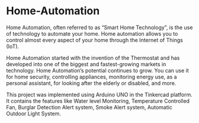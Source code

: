 # Home-Automation
Home Automation, often referred to as “Smart Home Technology”, is the use of technology to automate your home. Home automation allows you to control almost every aspect of your home through the Internet of Things (IoT).

Home Automation started with the invention of the Thermostat and has developed into one of the biggest and fastest-growing markets in technology. Home Automation’s potential continues to grow. You can use it for home security, controlling appliances, monitoring energy use, as a personal assistant, for looking after the elderly or disabled, and more.

This project was implemented using Arduino UNO in the Tinkercad platform.
It contains the features like Water level Monitoring, Temperature Controlled Fan, Burglar Detection Alert system, Smoke Alert system, Automatic Outdoor Light System.
